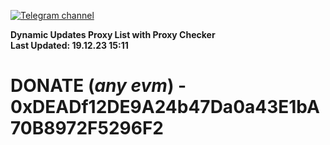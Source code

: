 [![Telegram channel](https://img.shields.io/endpoint?url=https://runkit.io/damiankrawczyk/telegram-badge/branches/master?url=https://t.me/n4z4v0d)](https://t.me/n4z4v0d) 

**Dynamic Updates Proxy List with Proxy Checker**  
**Last Updated: 19.12.23 15:11**

# DONATE (_any evm_) - 0xDEADf12DE9A24b47Da0a43E1bA70B8972F5296F2
